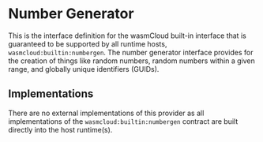 # Number Generator
This is the interface definition for the wasmCloud built-in interface that is guaranteed to be supported by all runtime hosts, `wasmcloud:builtin:numbergen`. The number generator interface provides for the creation of things like random numbers, random numbers within a given range, and globally unique identifiers (GUIDs).

## Implementations
There are no external implementations of this provider as all implementations of the `wasmcloud:builtin:numbergen` contract are built directly into the host runtime(s).